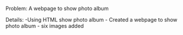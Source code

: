 Problem:  A webpage to show photo album

Details: -Using HTML show photo album
         - Created a webpage to show photo album
         - six images added
